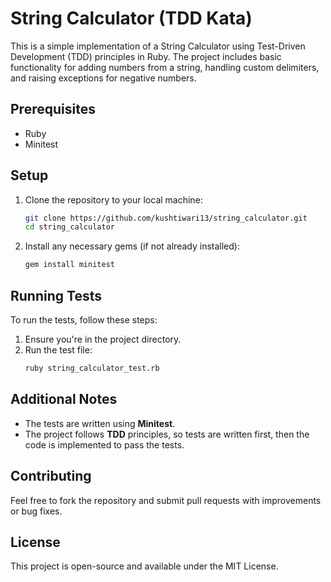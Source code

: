 # String Calculator (TDD Kata)

This is a simple implementation of a String Calculator using Test-Driven Development (TDD) principles in Ruby. The project includes basic functionality for adding numbers from a string, handling custom delimiters, and raising exceptions for negative numbers.

## Prerequisites

- Ruby 
- Minitest 

## Setup

1. Clone the repository to your local machine:
    ```bash
    git clone https://github.com/kushtiwari13/string_calculator.git
    cd string_calculator
    ```

2. Install any necessary gems (if not already installed):
    ```bash
    gem install minitest
    ```

## Running Tests

To run the tests, follow these steps:

1. Ensure you're in the project directory.
2. Run the test file:
    ```bash
    ruby string_calculator_test.rb
    ```

## Additional Notes

- The tests are written using **Minitest**.
- The project follows **TDD** principles, so tests are written first, then the code is implemented to pass the tests.

## Contributing

Feel free to fork the repository and submit pull requests with improvements or bug fixes.

## License

This project is open-source and available under the MIT License.
